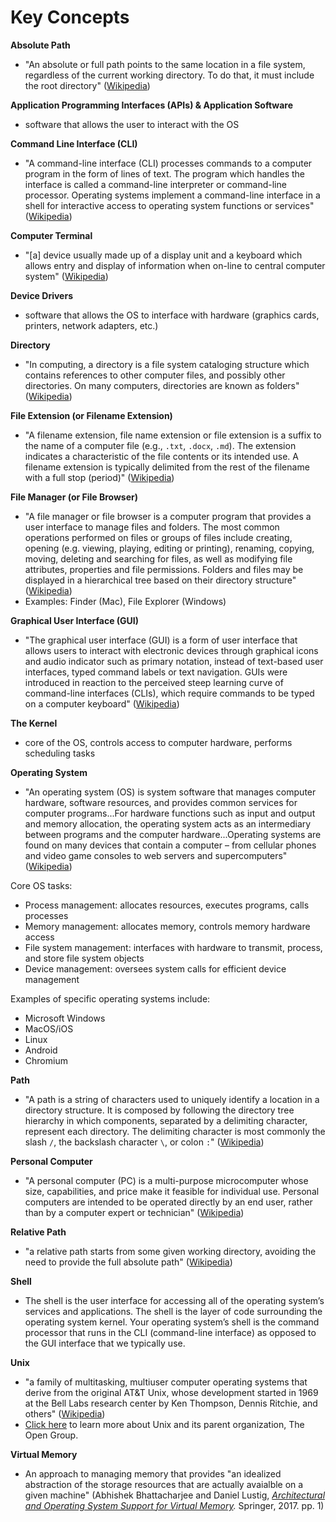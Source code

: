 # Key Concepts

**Absolute Path**
- "An absolute or full path points to the same location in a file system, regardless of the current working directory. To do that, it must include the root directory" ([Wikipedia](https://en.wikipedia.org/wiki/Path_(computing)#Absolute_and_relative_paths))

**Application Programming Interfaces (APIs) & Application Software**
- software that allows the user to interact with the OS

**Command Line Interface (CLI)**
- "A command-line interface (CLI) processes commands to a computer program in the form of lines of text. The program which handles the interface is called a command-line interpreter or command-line processor. Operating systems implement a command-line interface in a shell for interactive access to operating system functions or services" ([Wikipedia](https://en.wikipedia.org/wiki/Command-line_interface))

**Computer Terminal**
- "[a] device usually made up of a display unit and a keyboard which allows entry and display of information when on-line to central computer system" ([Wikipedia](https://simple.wikipedia.org/wiki/Computer_terminal))

**Device Drivers**
- software that allows the OS to interface with hardware (graphics cards, printers, network adapters, etc.)

**Directory**
- "In computing, a directory is a file system cataloging structure which contains references to other computer files, and possibly other directories. On many computers, directories are known as folders" ([Wikipedia](https://en.wikipedia.org/wiki/Directory_(computing)))

**File Extension (or Filename Extension)**
- "A filename extension, file name extension or file extension is a suffix to the name of a computer file (e.g., `.txt`, `.docx`, `.md`). The extension indicates a characteristic of the file contents or its intended use. A filename extension is typically delimited from the rest of the filename with a full stop (period)" ([Wikipedia](https://en.wikipedia.org/wiki/Filename_extension))

**File Manager (or File Browser)**
- "A file manager or file browser is a computer program that provides a user interface to manage files and folders. The most common operations performed on files or groups of files include creating, opening (e.g. viewing, playing, editing or printing), renaming, copying, moving, deleting and searching for files, as well as modifying file attributes, properties and file permissions. Folders and files may be displayed in a hierarchical tree based on their directory structure" ([Wikipedia](https://en.wikipedia.org/wiki/File_manager))
- Examples: Finder (Mac), File Explorer (Windows)

**Graphical User Interface (GUI)**
- "The graphical user interface (GUI) is a form of user interface that allows users to interact with electronic devices through graphical icons and audio indicator such as primary notation, instead of text-based user interfaces, typed command labels or text navigation. GUIs were introduced in reaction to the perceived steep learning curve of command-line interfaces (CLIs), which require commands to be typed on a computer keyboard" ([Wikipedia](https://en.wikipedia.org/wiki/Graphical_user_interface))

**The Kernel**
- core of the OS, controls access to computer hardware, performs scheduling tasks

**Operating System**
- "An operating system (OS) is system software that manages computer hardware, software resources, and provides common services for computer programs...For hardware functions such as input and output and memory allocation, the operating system acts as an intermediary between programs and the computer hardware...Operating systems are found on many devices that contain a computer – from cellular phones and video game consoles to web servers and supercomputers" ([Wikipedia](https://en.wikipedia.org/wiki/Operating_system))

Core OS tasks:
- Process management: allocates resources, executes programs, calls processes
- Memory management: allocates memory, controls memory hardware access
- File system management: interfaces with hardware to transmit, process, and store file system objects
- Device management: oversees system calls for efficient device management

Examples of specific operating systems include:
- Microsoft Windows
- MacOS/iOS
- Linux
- Android
- Chromium

**Path**
- "A path is a string of characters used to uniquely identify a location in a directory structure. It is composed by following the directory tree hierarchy in which components, separated by a delimiting character, represent each directory. The delimiting character is most commonly the slash `/`, the backslash character `\`, or colon `:`" ([Wikipedia](https://en.wikipedia.org/wiki/Path_(computing)))

**Personal Computer**
- "A personal computer (PC) is a multi-purpose microcomputer whose size, capabilities, and price make it feasible for individual use. Personal computers are intended to be operated directly by an end user, rather than by a computer expert or technician" ([Wikipedia](https://en.wikipedia.org/wiki/Personal_computer))

**Relative Path**
- "a relative path starts from some given working directory, avoiding the need to provide the full absolute path" ([Wikipedia](https://en.wikipedia.org/wiki/Path_(computing)#Absolute_and_relative_paths))

**Shell**
- The shell is the user interface for accessing all of the operating system’s services and applications. The shell is the layer of code surrounding the operating system kernel. Your operating system’s shell is the command processor that runs in the CLI (command-line interface) as opposed to the GUI interface that we typically use.

**Unix**
- "a family of multitasking, multiuser computer operating systems that derive from the original AT&T Unix, whose development started in 1969 at the Bell Labs research center by Ken Thompson, Dennis Ritchie, and others" ([Wikipedia](https://en.wikipedia.org/wiki/Unix))
- [Click here](https://www.opengroup.org/membership/forums/platform/unix) to learn more about Unix and its parent organization, The Open Group.

**Virtual Memory**
- An approach to managing memory that provides "an idealized abstraction of the storage resources that are actually avaialble on a given machine" (Abhishek Bhattacharjee and Daniel Lustig, *[Architectural and Operating System Support for Virtual Memory](https://link.springer.com/book/10.1007/978-3-031-01757-5).* Springer, 2017. pp. 1) 
